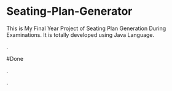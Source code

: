 # Seating-Plan-Generator

This is My Final Year Project of Seating Plan Generation During Examinations. It is totally developed using Java Language.









































































































.





















































#Done










































































































.




































































































































































































































































































































































































































































































.







































